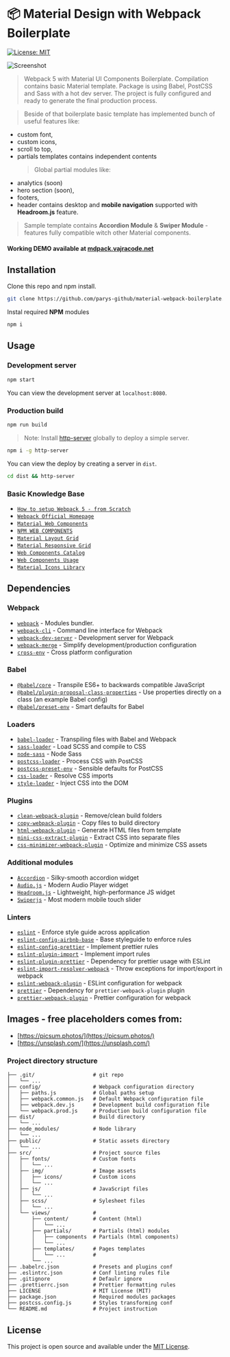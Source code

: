 # 📦 Material Design with Webpack Boilerplate

[![License: MIT](https://img.shields.io/badge/License-MIT-blue.svg)](https://opensource.org/licenses/MIT)

![Screenshot](https://repository-images.githubusercontent.com/353857455/3e4d0980-ae68-11eb-9e6b-4f3f8ac2dd6f 'Screenshot')

> Webpack 5 with Material UI Components Boilerplate. Compilation contains basic Material template. Package is using Babel, PostCSS and Sass with a hot dev server. The project is fully configured and ready to generate the final production process.

> Beside of that boilerplate basic template has implemented bunch of useful features like:

- custom font,
- custom icons,
- scroll to top,
- partials templates contains independent contents
  > Global partial modules like:
- analytics (soon)
- hero section (soon),
- footers,
- header contains desktop and **mobile navigation** supported with **Headroom.js** feature.

> Sample template contains **Accordion Module** & **Swiper Module** - features fully compatible witch other Material components.

#### Working **DEMO** available at [mdpack.vajracode.net](https://mdpack.vajracode.net/)

## Installation

Clone this repo and npm install.

```bash
git clone https://github.com/parys-github/material-webpack-boilerplate.git
```

Instal required **NPM** modules

```bash
npm i
```

## Usage

### Development server

```bash
npm start
```

You can view the development server at `localhost:8080`.

### Production build

```bash
npm run build
```

> Note: Install [http-server](https://www.npmjs.com/package/http-server) globally to deploy a simple server.

```bash
npm i -g http-server
```

You can view the deploy by creating a server in `dist`.

```bash
cd dist && http-server
```

### Basic Knowledge Base

- [`How to setup Webpack 5 - from Scratch`](https://abhimanyuchauhan-61309.medium.com/webpack-5-9256d45f7b83)
- [`Webpack Official Homepage`](https://webpack.js.org/)
- [`Material Web Components`](https://material.io/components?platform=web)
- [`NPM WEB COMPONENTS`](https://github.com/material-components/material-components-web/tree/master/packages)
- [`Material Layout Grid`](https://material.io/develop/web/supporting/layout-grid)
- [`Material Responsive Grid`](https://material.io/design/layout/responsive-layout-grid.html#columns-gutters-and-margins)
- [`Web Components Catalog`](https://material-components.github.io/material-components-web-catalog/#/)
- [`Web Components Usage`](https://material.io/components)
- [`Material Icons Library`](https://material.io/resources/icons/?style=baseline)

## Dependencies

### Webpack

- [`webpack`](https://github.com/webpack/webpack) - Modules bundler.
- [`webpack-cli`](https://github.com/webpack/webpack-cli) - Command line interface for Webpack
- [`webpack-dev-server`](https://github.com/webpack/webpack-dev-server) - Development server for Webpack
- [`webpack-merge`](https://github.com/survivejs/webpack-merge) - Simplify development/production configuration
- [`cross-env`](https://github.com/kentcdodds/cross-env) - Cross platform configuration

### Babel

- [`@babel/core`](https://www.npmjs.com/package/@babel/core) - Transpile ES6+ to backwards compatible JavaScript
- [`@babel/plugin-proposal-class-properties`](https://babeljs.io/docs/en/babel-plugin-proposal-class-properties) - Use properties directly on a class (an example Babel config)
- [`@babel/preset-env`](https://babeljs.io/docs/en/babel-preset-env) - Smart defaults for Babel

### Loaders

- [`babel-loader`](https://webpack.js.org/loaders/babel-loader/) - Transpiling files with Babel and Webpack
- [`sass-loader`](https://webpack.js.org/loaders/sass-loader/) - Load SCSS and compile to CSS
- [`node-sass`](https://github.com/sass/node-sass) - Node Sass
- [`postcss-loader`](https://webpack.js.org/loaders/postcss-loader/) - Process CSS with PostCSS
- [`postcss-preset-env`](https://www.npmjs.com/package/postcss-preset-env) - Sensible defaults for PostCSS
- [`css-loader`](https://webpack.js.org/loaders/css-loader/) - Resolve CSS imports
- [`style-loader`](https://webpack.js.org/loaders/style-loader/) - Inject CSS into the DOM

### Plugins

- [`clean-webpack-plugin`](https://github.com/johnagan/clean-webpack-plugin) - Remove/clean build folders
- [`copy-webpack-plugin`](https://github.com/webpack-contrib/copy-webpack-plugin) - Copy files to build directory
- [`html-webpack-plugin`](https://github.com/jantimon/html-webpack-plugin) - Generate HTML files from template
- [`mini-css-extract-plugin`](https://github.com/webpack-contrib/mini-css-extract-plugin) - Extract CSS into separate files
- [`css-minimizer-webpack-plugin`](https://webpack.js.org/plugins/css-minimizer-webpack-plugin/) - Optimize and minimize CSS assets

### Additional modules

- [`Accordion`](https://www.npmjs.com/package/accordion) - Silky-smooth accordion widget
- [`Audio.js`](https://kolber.github.io/audiojs/) - Modern Audio Player widget
- [`Headroom.js`](https://www.npmjs.com/package/headroom.js) - Lightweight, high-performance JS widget
- [`Swiperjs`](https://swiperjs.com/) - Most modern mobile touch slider

### Linters

- [`eslint`](https://github.com/eslint/eslint) - Enforce style guide across application
- [`eslint-config-airbnb-base`](https://github.com/airbnb/javascript/tree/master/packages/eslint-config-airbnb-base) - Base styleguide to enforce rules
- [`eslint-config-prettier`](https://github.com/prettier/eslint-config-prettier) - Implement prettier rules
- [`eslint-plugin-import`](https://github.com/benmosher/eslint-plugin-import) - Implement import rules
- [`eslint-plugin-prettier`](https://github.com/prettier/eslint-plugin-prettier) - Dependency for prettier usage with ESLint
- [`eslint-import-resolver-webpack`](https://github.com/benmosher/eslint-plugin-import/tree/master/resolvers/webpack) - Throw exceptions for import/export in webpack
- [`eslint-webpack-plugin`](https://github.com/webpack-contrib/eslint-webpack-plugin) - ESLint configuration for webpack
- [`prettier`](https://github.com/prettier/prettier) - Dependency for `prettier-webpack-plugin` plugin
- [`prettier-webpack-plugin`](https://github.com/hawkins/prettier-webpack-plugin) - Prettier configuration for webpack

## Images - free placeholders comes from:

- [https://picsum.photos/](https://picsum.photos/)
- [https://unsplash.com/](https://unsplash.com/)

### Project directory structure

```
├── .git/                   # git repo
│   └── ...
├── config/                 # Webpack configuration directory
│   ├── paths.js            # Global paths setup
│   ├── webpack.common.js   # Default Webpack configuration file
│   ├── webpack.dev.js      # Development build configuration file
│   └── webpack.prod.js     # Production build configuration file
├── dist/                   # Build directory
│   └── ...
├── node_modules/           # Node library
│   └── ...
├── public/                 # Static assets directory
│   └── ...
├── src/                    # Project source files
│   ├── fonts/              # Custom fonts
│   │   └── ...
│   ├── img/                # Image assets
│   │   ├── icons/          # Custom icons
│   │   └── ...
│   ├── js/                 # JavaScript files
│   │   └── ...
│   ├── scss/               # Sylesheet files
│   │   └── ...
│   └── views/              #
│       ├── content/        # Content (html)
│       │   └── ...
│       ├── partials/       # Partials (html) modules
│       │   ├── components  # Partials (html components)
│       │   └── ...
│       ├── templates/      # Pages templates
│       │   └── ...         #
│       └── ...
├── .babelrc.json           # Presets and plugins conf
├── .eslintrc.json          # Conf linting rules file
├── .gitignore              # Defaulr ignore
├── .prettierrc.json        # Prettier formatting rules
├── LICENSE                 # MIT License (MIT)
├── package.json            # Required modules packages
├── postcss.config.js       # Styles transforming conf
└── README.md               # Project instruction
```

## License

This project is open source and available under the [MIT License](LICENSE).

